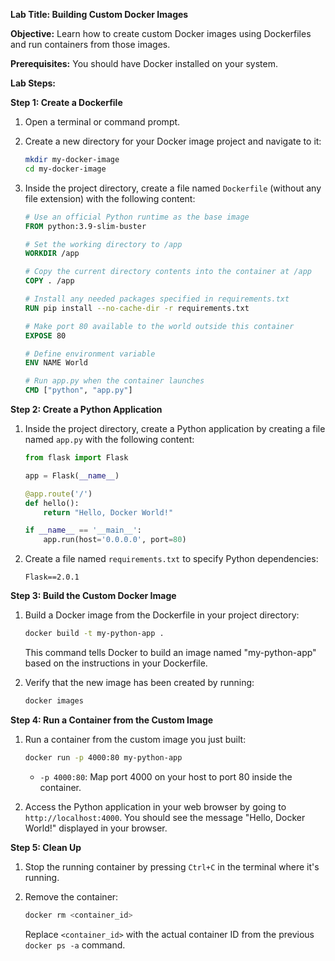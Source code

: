 **Lab Title: Building Custom Docker Images**

**Objective:** Learn how to create custom Docker images using Dockerfiles and run containers from those images.

**Prerequisites:** You should have Docker installed on your system.

**Lab Steps:**

**Step 1: Create a Dockerfile**
1. Open a terminal or command prompt.

2. Create a new directory for your Docker image project and navigate to it:

   ```bash
   mkdir my-docker-image
   cd my-docker-image
   ```

3. Inside the project directory, create a file named `Dockerfile` (without any file extension) with the following content:

   ```Dockerfile
   # Use an official Python runtime as the base image
   FROM python:3.9-slim-buster

   # Set the working directory to /app
   WORKDIR /app

   # Copy the current directory contents into the container at /app
   COPY . /app

   # Install any needed packages specified in requirements.txt
   RUN pip install --no-cache-dir -r requirements.txt

   # Make port 80 available to the world outside this container
   EXPOSE 80

   # Define environment variable
   ENV NAME World

   # Run app.py when the container launches
   CMD ["python", "app.py"]
   ```

**Step 2: Create a Python Application**
1. Inside the project directory, create a Python application by creating a file named `app.py` with the following content:

   ```python
   from flask import Flask

   app = Flask(__name__)

   @app.route('/')
   def hello():
       return "Hello, Docker World!"

   if __name__ == '__main__':
       app.run(host='0.0.0.0', port=80)
   ```

2. Create a file named `requirements.txt` to specify Python dependencies:

   ```
   Flask==2.0.1
   ```

**Step 3: Build the Custom Docker Image**
1. Build a Docker image from the Dockerfile in your project directory:

   ```bash
   docker build -t my-python-app .
   ```

   This command tells Docker to build an image named "my-python-app" based on the instructions in your Dockerfile.

2. Verify that the new image has been created by running:

   ```bash
   docker images
   ```

**Step 4: Run a Container from the Custom Image**
1. Run a container from the custom image you just built:

   ```bash
   docker run -p 4000:80 my-python-app
   ```

   - `-p 4000:80`: Map port 4000 on your host to port 80 inside the container.

2. Access the Python application in your web browser by going to `http://localhost:4000`. You should see the message "Hello, Docker World!" displayed in your browser.

**Step 5: Clean Up**
1. Stop the running container by pressing `Ctrl+C` in the terminal where it's running.

2. Remove the container:

   ```bash
   docker rm <container_id>
   ```

   Replace `<container_id>` with the actual container ID from the previous `docker ps -a` command.
